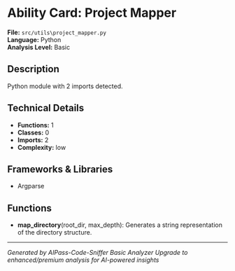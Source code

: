 # Ability Card: Project Mapper

**File:** `src/utils\project_mapper.py`  
**Language:** Python  
**Analysis Level:** Basic

## Description

Python module with 2 imports detected.

## Technical Details

- **Functions:** 1
- **Classes:** 0
- **Imports:** 2
- **Complexity:** low


## Frameworks & Libraries

- Argparse


## Functions

- **map_directory**(root_dir, max_depth): Generates a string representation of the directory structure.

---
*Generated by AIPass-Code-Sniffer Basic Analyzer*
*Upgrade to enhanced/premium analysis for AI-powered insights*
